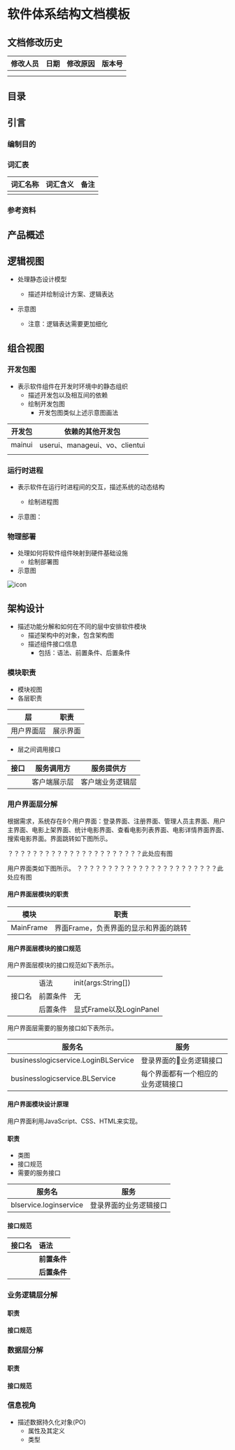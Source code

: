 # 软件体系结构文档模板

## 文档修改历史

| 修改人员 | 日期 | 修改原因 | 版本号 |
| :------: | ---- | -------- | ------ |
|          |      |          |        |
|          |      |          |        |

## 目录



## 引言

### 编制目的



### 词汇表

| 词汇名称 | 词汇含义 | 备注 |
| :------: | -------- | ---- |
|          |          |      |



### 参考资料



## 产品概述



## 逻辑视图

- 处理静态设计模型

  - 描述并绘制设计方案、逻辑表达

- 示意图

  - 注意：逻辑表达需要更加细化



## 组合视图

### 开发包图

- 表示软件组件在开发时环境中的静态组织
  - 描述开发包以及相互间的依赖
  - 绘制开发包图
    - 开发包图类似上述示意图画法

| 开发包 | 依赖的其他开发包               |
| :----: | ------------------------------ |
| mainui | userui、manageui、vo、clientui |
|        |                                |



### 运行时进程

- 表示软件在运行时进程间的交互，描述系统的动态结构

  - 绘制进程图

- 示意图：


### 物理部署

- 处理如何将软件组件映射到硬件基础设施
  - 绘制部署图
- 示意图

![icon](http://assets.processon.com/chart_image/5ae5be27e4b039625af793c0.png?_=1554259679134)

## 架构设计

- 描述功能分解和如何在不同的层中安排软件模块
  - 描述架构中的对象，包含架构图
  - 描述组件接口信息
    - 包括：语法、前置条件、后置条件

### 模块职责

- 模块视图
- 各层职责

|     层     | 职责     |
| :--------: | -------- |
| 用户界面层 | 展示界面 |

- 层之间调用接口

| 接口 | 服务调用方   | 服务提供方       |
| :--: | ------------ | ---------------- |
|      | 客户端展示层 | 客户端业务逻辑层 |



### 用户界面层分解

根据需求，系统存在8个用户界面：登录界面、注册界面、管理人员主界面、用户主界面、电影上架界面、统计电影界面、查看电影列表界面、电影详情界面界面、搜索电影界面。界面跳转如下图所示。

？？？？？？？？？？？？？？？？？？？？？？此处应有图

用户界面类如下图所示。
？？？？？？？？？？？？？？？？？？？？？？？此处应有图

#### 用户界面层模块的职责

| 模块      | 职责                                  |
| --------- | ------------------------------------- |
| MainFrame | 界面Frame，负责界面的显示和界面的跳转 |

#### 用户界面层模块的接口规范

用户界面层模块的接口规范如下表所示。

<table>
<tr>
  <td rowspan="4">接口名</td>
</tr>

<tr>
  <td>语法</td>
  <td>init(args:String[])</td>
</tr>

<tr>
  <td>前置条件</td>
  <td>无</td>
</tr>

<tr>
  <td>后置条件</td>
  <td>显式Frame以及LoginPanel</td>
</tr>

</table>

用户界面层需要的服务接口如下表所示。

| 服务名                              | 服务                               |
| ----------------------------------- | ---------------------------------- |
| businesslogicservice.LoginBLService | 登录界面的业务逻辑接口            |
| businesslogicservice.BLService      | 每个界面都有一个相应的业务逻辑接口 |

#### 用户界面模块设计原理

用户界面利用JavaScript、CSS、HTML来实现。

#### 职责

- 类图
- 接口规范
- 需要的服务接口

|         服务名         | 服务                   |
| :--------------------: | ---------------------- |
| blservice.loginservice | 登录界面的业务逻辑接口 |



#### 接口规范

| 接口名 | 语法         |
| ------ | :----------- |
|        | **前置条件** |
|        | **后置条件** |

### 业务逻辑层分解

#### 职责

#### 接口规范



### 数据层分解

#### 职责

#### 接口规范



### 信息视角

- 描述数据持久化对象(PO)
  - 属性及其定义
  - 类型
